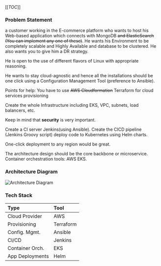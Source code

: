 [[_TOC_]]

### Problem Statement
a customer working in the E-commerce platform who wants to host his Web-based application which connects with MongoDB ~~and ElasticSearch (You can implement any one of these)~~. He wants his Environment to be completely scalable and Highly Available and database to be clustered. He also wants you to give him a DR strategy.

He is open to the use of different flavors of Linux with appropriate reasoning.

He wants to stay cloud-agnostic and hence all the installations should be one click using a Configuration Management Tool (preference to Ansible).

Points for help: You have to use ~~AWS Cloudformation~~ Terraform for cloud services provisioning

 Create the whole Infrastructure including EKS, VPC, subnets, load balancers, etc.

 Keep in mind that **security** is very important.

 Create a CI server Jenkins(using Ansible). Create the CICD pipeline (Jenkins Groovy script) deploy code to Kubernetes using Helm charts.

 One-click deployment to any region would be great.

 The architecture design should be the core backbone or microservice.
Container orchestration tools:  AWS EKS.

### Architecture Diagram
![Architecture Diagram](img/arch-diagram.png "Architecture Diagram")

### Tech Stack
| Type | Tool |
| :--- | :--- |
| Cloud Provider | AWS |
| Provisioning | Terraform |
| Config. Mgmt. | Ansible |
| CI/CD | Jenkins |
| Container Orch. | EKS |
| App Deployments | Helm |